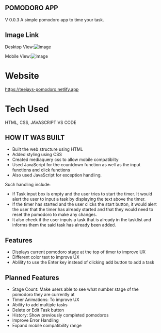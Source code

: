 ## POMODORO APP

V 0.0.3
A simple pomodoro app to time your task.

## Image Link

Desktop View:![image](https://github.com/sametj/Pomodoro/assets/102891262/bc7e5b00-c548-45af-b105-5c877fbe6ff8)

Mobile View:![image](https://github.com/sametj/Pomodoro/assets/102891262/bf67998f-c203-4746-bd9d-763ab7465fc8)

# Website

https://teejays-pomodoro.netlify.app

# Tech Used

HTML, CSS, JAVASCRIPT VS CODE

## HOW IT WAS BUILT

- Built the web structure using HTML
- Added styling using CSS
- Created mediaquery css to allow mobile compatibilty
- Used JavaScript for the countdown function as well as the input functions and click functions
- Also used JavaScript for exception handling.

Such handling include:

- If Task input box is empty and the user tries to start the timer. It would alert the user to input a task by displaying the text above the timer.
- If the timer has started and the user clicks the start button, it would alert the user that the timer has already started and that they would need to reset the pomodoro to make any changes.
- It also check if the user inputs a task that is already in the tasklist and informs them the said task has already been added.

## Features

- Displays current pomodoro stage at the top of timer to improve UX
- Different color text to improve UX
- Ablility to use the Enter key instead of clicking add button to add a task

## Planned Features

- Stage Count: Make users able to see what number stage of the pomodoro they are currently at
- Timer Animations: To improve UX
- Ability to add multiple tasks
- Delete or Edit Task button
- History: Show previously completed pomodoros
- Improve Error Handling
- Expand mobile compatibility range
